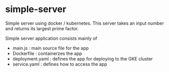 # simple-server
Simple server using docker / kubernetes.
This server takes an input number and returns its largest prime factor.

Simple server application consists mainly of
- main.js : main source file for the app
- Dockerfile : containerzes the app
- deployment.yaml : defines the app for deploying to the GKE cluster
- service.yaml : defines how to access the app
